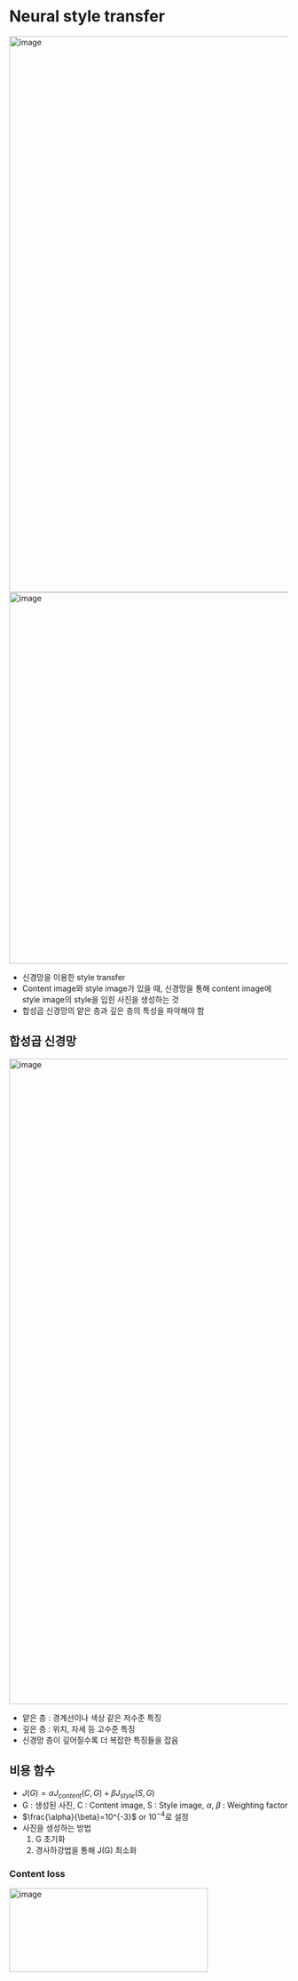 # Neural style transfer

<img width="1176" height="1000" alt="image" src="https://github.com/user-attachments/assets/11b97e20-73d9-4d88-a240-4bde144d5684" />

<img width="1183" height="668" alt="image" src="https://github.com/user-attachments/assets/a516cd39-b8ae-4ee2-9e83-6761ec747a98" />

- 신경망을 이용한 style transfer
- Content image와 style image가 있을 때, 신경망을 통해 content image에 style image의 style을 입힌 사진을 생성하는 것
- 합성곱 신경망의 얕은 층과 깊은 층의 특성을 파악해야 함

## 합성곱 신경망

<img width="1000" height="1161" alt="image" src="https://github.com/user-attachments/assets/b9671e93-74fb-4017-b401-4191f3dfaa73" />

- 얕은 층 : 경계선이나 색상 같은 저수준 특징
- 깊은 층 : 위치, 자세 등 고수준 특징
- 신경망 층이 깊어질수록 더 복잡한 특징들을 잡음

## 비용 함수
- $J(G)=\alpha J_{content}(C,G)+ \beta J_{style}(S,G)$
- G : 생성된 사진, C : Content image, S : Style image, $\alpha$, $\beta$ : Weighting factor
- $\frac{\alpha}{\beta}=10^{-3}$ or $10^{-4}$로 설정
- 사진을 생성하는 방법
  1. G 초기화
  2. 경사하강법을 통해 J(G) 최소화

### Content loss

<img width="358" height="151" alt="image" src="https://github.com/user-attachments/assets/430c811c-6a71-4d81-aacf-88fe590aee72" />



